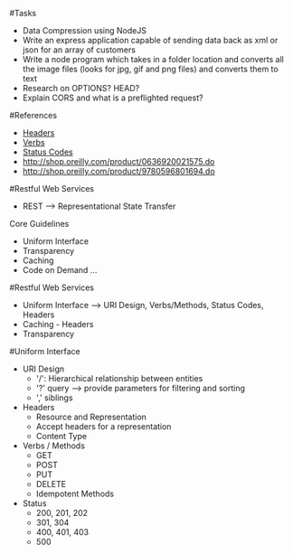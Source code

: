 #Tasks
 - Data Compression using NodeJS
 - Write an express application capable of sending data back as xml or json for an array of customers
 - Write a node program which takes in a folder location and converts all the image files (looks for jpg, gif and png files) and converts them to text
 - Research on OPTIONS? HEAD? 
 - Explain CORS and what is a preflighted request?
 

#References
 - [Headers](http://www.w3.org/Protocols/rfc2616/rfc2616-sec14.html)
 - [Verbs](http://www.w3.org/Protocols/rfc2616/rfc2616-sec9.html)
 - [Status Codes](http://www.w3.org/Protocols/rfc2616/rfc2616-sec10.html)
 - http://shop.oreilly.com/product/0636920021575.do
 - http://shop.oreilly.com/product/9780596801694.do
 
#Restful Web Services
 - REST --> Representational State Transfer
 
 Core Guidelines
 - Uniform Interface
 - Transparency
 - Caching
 - Code on Demand ... 
 
#Restful Web Services
 - Uniform Interface --> URI Design, Verbs/Methods, Status Codes, Headers
 - Caching - Headers
 - Transparency
 
#Uniform Interface
 - URI Design
    - '/': Hierarchical relationship between entities
    - '?' query --> provide parameters for filtering and sorting
    - ',' siblings
 - Headers
    - Resource and Representation
    - Accept headers for a representation
    - Content Type
 - Verbs / Methods
    - GET
    - POST
    - PUT
    - DELETE
    - Idempotent Methods
 - Status
    - 200, 201, 202
    - 301, 304
    - 400, 401, 403
    - 500
    
    
 
 

